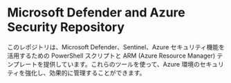 # Microsoft Defender and Azure Security Repository
このレポジトリは、Microsoft Defender、Sentinel、Azure セキュリティ機能を活用するための PowerShell スクリプトと ARM (Azure Resource Manager) テンプレートを提供しています。これらのツールを使って、Azure 環境のセキュリティを強化し、効果的に管理することができます。

